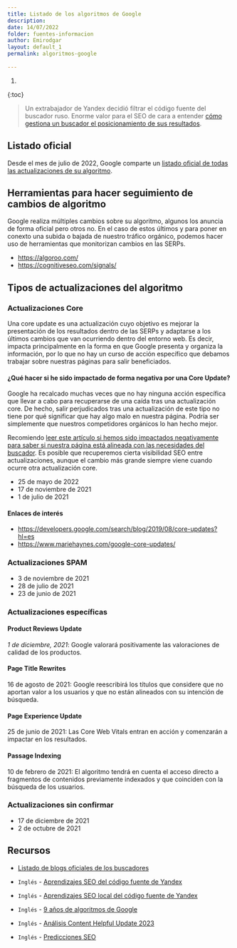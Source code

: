```yaml
---
title: Listado de los algoritmos de Google
description: 
date: 14/07/2022
folder: fuentes-informacion
author: Emirodgar
layout: default_1
permalink: algoritmos-google
  
---
```


1. 
{:toc}


> Un extrabajador de Yandex decidió filtrar el código fuente del buscador ruso. Enorme valor para el SEO de cara a entender [cómo gestiona un buscador el posicionamiento de sus resultados](https://searchengineland.com/yandex-leak-learnings-392393).

## Listado oficial

Desde el mes de julio de 2022, Google comparte un [listado oficial de todas las actualizaciones de su algoritmo](https://developers.google.com/search/updates/ranking).

## Herramientas para hacer seguimiento de cambios de algoritmo

Google realiza múltiples cambios sobre su algoritmo, algunos los anuncia de forma oficial pero otros no. En el caso de estos últimos y para poner en conexto una subida o bajada de nuestro tráfico orgánico, podemos hacer uso de herramientas que monitorizan cambios en las SERPs.

- https://algoroo.com/
- https://cognitiveseo.com/signals/

## Tipos de actualizaciones del algoritmo

### Actualizaciones Core

Una core update es una actualización cuyo objetivo es mejorar la presentación de los resultados dentro de las SERPs y adaptarse a los últimos cambios que van ocurriendo dentro del entorno web. Es decir, impacta principalmente en la forma en que Google presenta y organiza la información, por lo que no hay un curso de acción específico que debamos trabajar sobre nuestras páginas para salir beneficiados.

#### ¿Qué hacer si he sido impactado de forma negativa por una Core Update?

Google ha recalcado muchas veces que no hay ninguna acción específica que llevar a cabo para recuperarse de una caída tras una actualización core. De hecho, salir perjudicados tras una actualización de este tipo no tiene por qué significar que hay algo malo en nuestra página. Podría ser simplemente que nuestros competidores orgánicos lo han hecho mejor.

Recomiendo [leer este artículo si hemos sido impactados negativamente para saber si nuestra página está alineada con las necesidades del buscador](https://developers.google.com/search/blog/2019/08/core-updates?hl=es). Es posible que recuperemos cierta visibilidad SEO entre actualizaciones, aunque el cambio más grande siempre viene cuando ocurre otra actualización core. 

- 25 de mayo de 2022
- 17 de noviembre de 2021
- 1 de julio de 2021

#### Enlaces de interés

- https://developers.google.com/search/blog/2019/08/core-updates?hl=es
- https://www.mariehaynes.com/google-core-updates/

### Actualizaciones SPAM
 - 3 de noviembre de 2021
 - 28 de julio de 2021
 - 23 de junio de 2021

### Actualizaciones específicas

#### Product Reviews Update

*1 de diciembre, 2021*: Google valorará positivamente las valoraciones de calidad de los productos.
 
#### Page Title Rewrites

16 de agosto de 2021: Google reescribirá los títulos que considere que no aportan valor a los usuarios y que no están alineados con su intención de búsqueda.

#### Page Experience Update 

25 de junio de 2021: Las Core Web Vitals entran en acción y comenzarán a impactar en los resultados.

#### Passage Indexing

10 de febrero de 2021: El algoritmo tendrá en cuenta el acceso directo a fragmentos de contenidos previamente indexados y que coinciden con la búsqueda de los usuarios.

### Actualizaciones sin confirmar

  - 17 de diciembre de 2021
  - 2 de octubre de 2021



## Recursos

- [Listado de blogs oficiales de los buscadores](https://chuletaseo.com/blogs-oficiales)

- `Inglés` - [Aprendizajes SEO del código fuente de Yandex](https://www.kevin-indig.com/seos-are-estimating-the-yandex-leak/)

- `Inglés` - [Aprendizajes SEO local del código fuente de Yandex](https://www.localseoguide.com/yandex-local-seo-ranking-factors/)
- `Inglés` - [9 años de algoritmos de Google](https://moz.com/blog/nine-years-of-google-algorithm)
- `Inglés` - [Análisis Content Helpful Update 2023](https://www.amsivedigital.com/insights/news/how-googles-latest-helpful-content-system-update-is-impacting-serps/)
- `Inglés` - [Predicciones SEO](https://www.conductor.com/academy/seo-predictions/)
